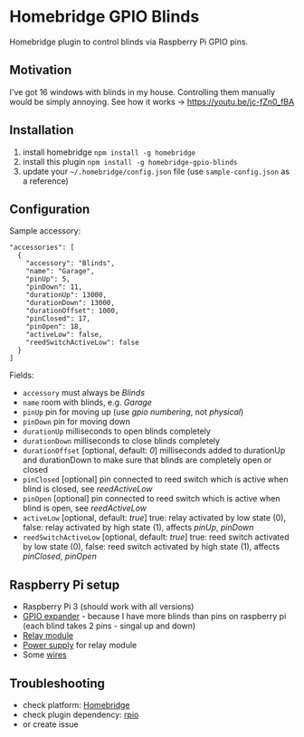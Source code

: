 # Homebridge GPIO Blinds
Homebridge plugin to control blinds via Raspberry Pi GPIO pins.

## Motivation
I've got 16 windows with blinds in my house. Controlling them manually would be simply annoying. See how it works -> https://youtu.be/jc-fZn0_fBA

## Installation
1. install homebridge
   `npm install -g homebridge`
2. install this plugin
   `npm install -g homebridge-gpio-blinds`
3. update your `~/.homebridge/config.json` file (use `sample-config.json` as a reference)

## Configuration
Sample accessory:
```
"accessories": [
  {
    "accessory": "Blinds",
    "name": "Garage",
    "pinUp": 5,
    "pinDown": 11,
    "durationUp": 13000,
    "durationDown": 13000,
    "durationOffset": 1000,
    "pinClosed": 17,
    "pinOpen": 18,
    "activeLow": false,
    "reedSwitchActiveLow": false
  }
]
```

Fields:

- `accessory` must always be *Blinds*
- `name` room with blinds, e.g. *Garage*
- `pinUp` pin for moving up (use *gpio numbering*, not *physical*)
- `pinDown` pin for moving down
- `durationUp` milliseconds to open blinds completely
- `durationDown` milliseconds to close blinds completely
- `durationOffset` [optional, default: *0*] milliseconds added to durationUp and durationDown to make sure that blinds are completely open or closed
- `pinClosed` [optional] pin connected to reed switch which is active when blind is closed, see *reedActiveLow*
- `pinOpen` [optional] pin connected to reed switch which is active when blind is open, see *reedActiveLow*
- `activeLow` [optional, default: *true*] true: relay activated by low state (0), false: relay activated by high state (1), affects *pinUp*, *pinDown*
- `reedSwitchActiveLow` [optional, default: *true*] true: reed switch activated by low state (0), false: reed switch activated by high state (1), affects *pinClosed*, *pinOpen*

## Raspberry Pi setup
- Raspberry Pi 3 (should work with all versions)
- [GPIO expander](https://botland.com.pl/raspberry-pi-hat-ekspandery-wyprowadzen/7149-ekspander-wyprowadzen-gpio-hat-nakladka-dla-raspberry-pi-32b.html?search_query=MOD-07149&results=1) - because I have more blinds than pins on raspberry pi (each blind takes 2 pins - singal up and down)
- [Relay module](https://botland.com.pl/przekazniki/6941-szesnastokanalowy-modul-przekaznikow-rm13-12v-z-izolacja-optoelektroniczna-10a125vac.html?search_query=MOD-06941&results=1)
- [Power supply](https://botland.com.pl/zasilacze-sieciowe-12-v/6707-zasilacz-impulsowy-12v-2a-z-przewodami.html) for relay module
- Some [wires](https://botland.com.pl/przewody-polaczeniowe/1021-przewody-polaczeniowe-zensko-zenskie-20cm-40szt.html?search_query=KAB-01021&results=1)

## Troubleshooting
- check platform: [Homebridge](https://github.com/nfarina/homebridge)
- check plugin dependency: [rpio](https://www.npmjs.com/package/rpio)
- or create issue
